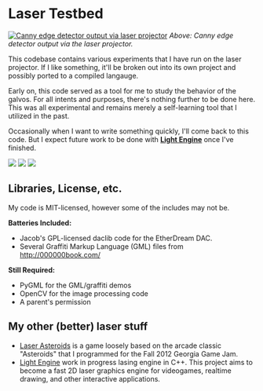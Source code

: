 Laser Testbed
=============
[![Canny edge detector output via laser projector](http://i.imgur.com/EVfFMyz.jpg)](#)
*Above: Canny edge detector output via the laser projector.*

This codebase contains various experiments that I have run on the laser projector. If I like something, it'll be broken out into its own project and possibly ported to a compiled langauge. 

Early on, this code served as a tool for me to study the behavior
of the galvos. For all intents and purposes, there's nothing further to be done here. This was all experimental and remains merely a self-learning tool that I utilized in the past. 

Occasionally when I want to write something quickly, I'll come back to this code. But I expect future work to be done with **[Light Engine](https://github.com/echelon/light-engine)** once I've finished.

[![](http://i.imgur.com/bQ7D08Gb.jpg)](http://imgur.com/bQ7D08G)
[![](http://i.imgur.com/F0YGOb.jpg)](http://imgur.com/F0YGO)
[![](http://i.imgur.com/xqqH0b.jpg)](http://imgur.com/xqqH0)

Libraries, License, etc.
------------------------
My code is MIT-licensed, however some of the includes may not be.

**Batteries Included:**

* Jacob's GPL-licensed daclib code for the EtherDream DAC. 
* Several Graffiti Markup Language (GML) files from 
  http://000000book.com/

**Still Required:**

* PyGML for the GML/graffiti demos
* OpenCV for the image processing code
* A parent's permission

My other (better) laser stuff
-----------------------------
* [Laser Asteroids](https://github.com/echelon/laser-asteroids) is a game loosely based on the arcade classic "Asteroids" that I programmed for the Fall 2012 Georgia Game Jam. 
* [Light Engine](https://github.com/echelon/light-engine) work in progress lasing engine in C++. This project aims to become a fast 2D laser graphics engine for videogames, realtime drawing, and other interactive applications.

